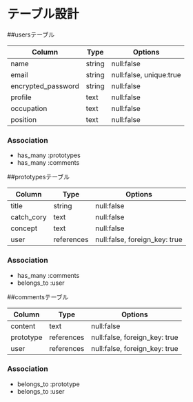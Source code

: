 # テーブル設計

##usersテーブル

| Column             | Type    | Options    |
| ------------------ | ------- | ---------- |
| name               | string  | null:false |
| email              | string  | null:false, unique:true |
| encrypted_password | string  | null:false |
| profile            | text    | null:false |
| occupation         | text    | null:false |
| position           | text    | null:false |

### Association
- has_many :prototypes
- has_many :comments


##prototypesテーブル

| Column             | Type        | Options    |
| ------------------ | ----------- | ---------- |
| title              | string      | null:false |
| catch_cory         | text        | null:false |
| concept            | text        | null:false |
| user               | references  | null:false, foreign_key: true |

### Association
- has_many :comments
- belongs_to :user


##commentsテーブル

| Column     | Type       | Options    |
| ---------- | ---------- | ---------- |
| content    | text       | null:false |
| prototype  | references | null:false, foreign_key: true |
| user       | references | null:false, foreign_key: true |

### Association
- belongs_to :prototype
- belongs_to :user